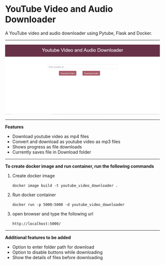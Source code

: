 # YouTube Video and Audio Downloader

A YouTube video and audio downloader using Pytube, Flask and Docker.

 ---

![alt text](https://github.com/anaghamoosad/youtube_video_downloader/blob/main/yt_downloader.gif "Youtube downloader")

---

**Features**

 - Download youtube video as mp4 files
 - Convert and download as youtube video as mp3 files
 - Shows progress as file downloads
 - Currently saves file in Download folder
---
**To create docker image and run container, run the following commands**

1. Create docker image

   `docker image build -t youtube_video_downloader .`
   
2. Run docker container

	  `docker run -p 5000:5000 -d youtube_video_downloader `
	  
3. open browser and type the following url

	  `http://localhost:5000/`

---
**Additional features to be added**

 - Option to enter folder path for download
 - Option to disable buttons while downloading 
 - Show the details of files before downloading
